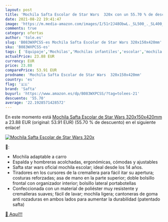 ```yaml
---
layout: post
title: 'Mochila Safta Escolar de Star Wars  320x con un 55.70 % de descuento'
date: 2021-08-22 19:41:47
image: 'https://m.media-amazon.com/images/I/51r2J48ObwL._SL500_._SL400_.jpg'
comments: true
category: ofertas
author: 'tole.es'
slug: 'B083WXPCSS-es Mochila Safta Escolar de Star Wars 320x150x420mm'
sku: 'B083WXPCSS-es'
tags: [ 'Equipaje','Mochilas','Mochilas infantiles','escolar','mochila','safta', ]
actualPrice: 23.88 EUR
currency: EUR
price: 23.88
comparePrice: 53.91 EUR
prodname: 'Mochila Safta Escolar de Star Wars  320x150x420mm'
country: 'es'
flag: '🇪🇸'
brand: 'Safta'
buyurl: 'https://www.amazon.es/dp/B083WXPCSS/?tag=tolees-21'
descuento: '55.70'
average: '22.1928571428572'
---
```


En este momento está [Mochila Safta Escolar de Star Wars  320x150x420mm](https://www.amazon.es/dp/B083WXPCSS/?tag=tolees-21) a 23.88 EUR (original: 53.91 EUR) (55.70 %  de descuento) en el siguiente enlace!

[![Mochila Safta Escolar de Star Wars  320x](https://m.media-amazon.com/images/I/51r2J48ObwL._SL500_._SL400_.jpg)](https://www.amazon.es/dp/B083WXPCSS/?tag=tolees-21)

🔎:

- Mochila adaptable a carro
- Espalda y hombreras acolchadas, ergonómicas, cómodas y ajustables
- Safta star wars oficial mochila escolar; ideal desde los 14 años.
- Tiradores en los cursores de la cremallera para fácil itar su apertura; costuras reforzadas; asa de mano en la parte superior; doble bolsillo frontal con organizador interior; bolsillo lateral portabotellas
- Confeccionada con un material de poliéster muy resistente y cremalleras suaves; fácil de lavar; mochila ligera; cantoneras de goma anti rozaduras en ambos lados para aumentar la durabilidad (patentado safta)

[🛒 Aquí!!!](https://www.amazon.es/dp/B083WXPCSS/?tag=tolees-21)
